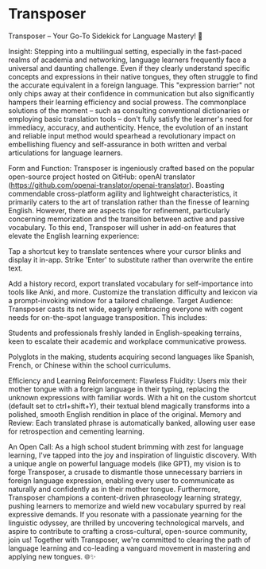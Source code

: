 # Transposer
 Transposer – Your Go-To Sidekick for Language Mastery! 🚀
 
Insight: Stepping into a multilingual setting, especially in the fast-paced realms of academia and networking, language learners frequently face a universal and daunting challenge. Even if they clearly understand specific concepts and expressions in their native tongues, they often struggle to find the accurate equivalent in a foreign language. This "expression barrier" not only chips away at their confidence in communication but also significantly hampers their learning efficiency and social prowess. The commonplace solutions of the moment – such as consulting conventional dictionaries or employing basic translation tools – don't fully satisfy the learner's need for immediacy, accuracy, and authenticity. Hence, the evolution of an instant and reliable input method would spearhead a revolutionary impact on embellishing fluency and self-assurance in both written and verbal articulations for language learners.

Form and Function: Transposer is ingeniously crafted based on the popular open-source project hosted on GitHub: openAI translator (https://github.com/openai-translator/openai-translator). Boasting commendable cross-platform agility and lightweight characteristics, it primarily caters to the art of translation rather than the finesse of learning English. However, there are aspects ripe for refinement, particularly concerning memorization and the transition between active and passive vocabulary. To this end, Transposer will usher in add-on features that elevate the English learning experience:

Tap a shortcut key to translate sentences where your cursor blinks and display it in-app. Strike 'Enter' to substitute rather than overwrite the entire text.

Add a history record, export translated vocabulary for self-importance into tools like Anki, and more.
Customize the translation difficulty and lexicon via a prompt-invoking window for a tailored challenge.
Target Audience: Transposer casts its net wide, eagerly embracing everyone with cogent needs for on-the-spot language transposition. This includes:

Students and professionals freshly landed in English-speaking terrains, keen to escalate their academic and workplace communicative prowess.

Polyglots in the making, students acquiring second languages like Spanish, French, or Chinese within the school curriculums.

Efficiency and Learning Reinforcement: Flawless Fluidity: Users mix their mother tongue with a foreign language in their typing, replacing the unknown expressions with familiar words. With a hit on the custom shortcut (default set to ctrl+shift+Y), their textual blend magically transforms into a polished, smooth English rendition in place of the original. Memory and Review: Each translated phrase is automatically banked, allowing user ease for retrospection and cementing learning.

An Open Call: As a high school student brimming with zest for language learning, I've tapped into the joy and inspiration of linguistic discovery. With a unique angle on powerful language models (like GPT), my vision is to forge Transposer, a crusade to dismantle those unnecessary barriers in foreign language expression, enabling every user to communicate as naturally and confidently as in their mother tongue. Furthermore, Transposer champions a content-driven phraseology learning strategy, pushing learners to memorize and wield new vocabulary spurred by real expressive demands. If you resonate with a passionate yearning for the linguistic odyssey, are thrilled by uncovering technological marvels, and aspire to contribute to crafting a cross-cultural, open-source community, join us! Together with Transposer, we're committed to clearing the path of language learning and co-leading a vanguard movement in mastering and applying new tongues. 🌐✨
